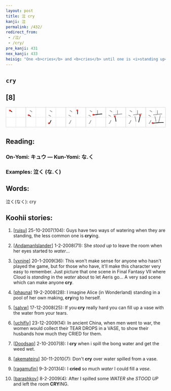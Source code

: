 ```yaml
---
layout: post
title: 泣 cry
kanji: 泣
permalink: /432/
redirect_from:
 - /泣/
 - /cry/
pre_kanji: 431
nex_kanji: 433
heisig: "One <b>cries</b> and <b>cries</b> until one is <i>standing up</i> knee-deep in <i>water</i> (or until one has a <i>vase</i>-full of <i>water</i>)."
---
```


## `cry`

## [8]

<div class="stroke"><img src="../images/E6B3A3.png" /></div>

## Reading:

### On-Yomi: キュウ &mdash; Kun-Yomi: な.く

### Examples: 泣く (な.く)

## Words:

泣く(なく): cry

## Koohii stories:

1) [<a href="http://kanji.koohii.com/profile/ruisu">ruisu</a>] 25-10-2007(104): Guys have two ways of watering when they are standing, the less common one is<strong> cry</strong>ing. 

2) [<a href="http://kanji.koohii.com/profile/AndamanIslander">AndamanIslander</a>] 1-2-2008(71): She <em>stood up</em> to leave the room when her eyes started to <em>water</em>... 

3) [<a href="http://kanji.koohii.com/profile/vxnine">vxnine</a>] 20-1-2009(36): This won&#039;t make sense for anyone who hasn&#039;t played the game, but for those who have, it&#039;ll make this character very easy to remember. Just picture that one scene in Final Fantasy VII where Cloud is <em>standing</em> in the <em>water</em> about to let Aeris go... A very sad scene which can make anyone<strong> cry</strong>. 

4) [<a href="http://kanji.koohii.com/profile/phauna">phauna</a>] 19-2-2008(28): I imagine Alice (in Wonderland) standing in a pool of her own making,<strong> cry</strong>ing to herself. 

5) [<a href="http://kanji.koohii.com/profile/salvw">salvw</a>] 17-12-2008(25): If you<strong> cry</strong> really hard you can fill up a vase with the water from your tears. 

6) [<a href="http://kanji.koohii.com/profile/uchifly">uchifly</a>] 23-12-2009(14): In ancient China, when men went to war, the women would collect their TEAR DROPS in a VASE, to show their husbands how much they CRIED for them. 

7) [<a href="http://kanji.koohii.com/profile/Doodsaq">Doodsaq</a>] 2-10-2007(8): I<strong> cry</strong> when i spill the bong water and get the weed wet. 

8) [<a href="http://kanji.koohii.com/profile/akemateiru">akemateiru</a>] 30-11-2010(7): Don&#039;t<strong> cry</strong> over water spilled from a vase. 

9) [<a href="http://kanji.koohii.com/profile/ragamufin">ragamufin</a>] 9-3-2013(4): I <strong>cried</strong> so much <em>water</em> I could fill a <em>vase</em>. 

10) [<a href="http://kanji.koohii.com/profile/barashkov">barashkov</a>] 8-2-2009(4): After I spilled some <em>WATER</em> she <em>STOOD UP</em> and left the room<strong> CRY</strong>ING. 
